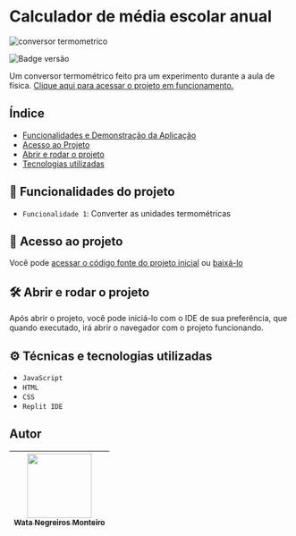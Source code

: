 # Calculador de média escolar anual
![conversor termometrico](https://user-images.githubusercontent.com/90472705/194355976-6dca3c7b-a028-4afe-a32e-dc11eb4fd01f.png)

![Badge versão](http://img.shields.io/static/v1?label=VERSÃO&message=%201.0&color=GREEN&style=for-the-badge)

Um conversor termométrico feito pra um experimento durante a aula de física.
[Clique aqui para acessar o projeto em funcionamento.](https://watanegreirosmonteiro.github.io/conversor-termometrico/)


## Índice 
* [Funcionalidades e Demonstração da Aplicação](#hammer-funcionalidades-do-projeto)
* [Acesso ao Projeto](#-acesso-ao-projeto)
* [Abrir e rodar o projeto](#%EF%B8%8F-abrir-e-rodar-o-projeto)
* [Tecnologias utilizadas](#%EF%B8%8F-técnicas-e-tecnologias-utilizadas)

## :hammer: Funcionalidades do projeto

- `Funcionalidade 1`: Converter as unidades termométricas

## 📁 Acesso ao projeto

Você pode [acessar o código fonte do projeto inicial](https://github.com/WataNegreirosMonteiro/conversor-termometrico) ou [baixá-lo](https://github.com/WataNegreirosMonteiro/conversor-termometrico/archive/refs/heads/main.zip)

## 🛠️ Abrir e rodar o projeto

Após abrir o projeto, você pode iniciá-lo com o IDE de sua preferência, que quando executado, irá abrir o navegador com o projeto funcionando.

## ⚙️ Técnicas e tecnologias utilizadas

- ``JavaScript``
- ``HTML``
- ``CSS``
- ``Replit IDE``

## Autor

| [<img src="https://avatars.githubusercontent.com/u/90472705?v=4" width=115><br><sub>Wata Negreiros Monteiro</sub>](https://github.com/WataNegreirosMonteiro) |  
| :---: | 
